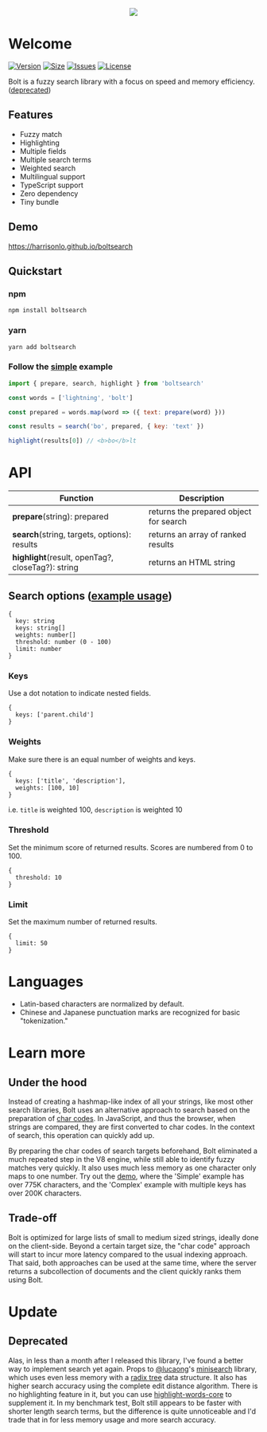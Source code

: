 <p align="center">
  <img src="https://harrisonlo.github.io/boltsearch/cover.svg">
</p>

# Welcome

[![Version](https://img.shields.io/npm/v/boltsearch.svg)](https://www.npmjs.com/package/boltsearch)
[![Size](https://img.shields.io/bundlephobia/minzip/boltsearch)](https://www.npmjs.com/package/boltsearch)
[![Issues](https://img.shields.io/github/issues/harrisonlo/boltsearch)](https://github.com/harrisonlo/boltsearch/issues)
[![License](https://img.shields.io/npm/l/boltsearch)](https://github.com/harrisonlo/boltsearch/blob/master/LICENSE)

Bolt is a fuzzy search library with a focus on speed and memory efficiency. ([deprecated](https://github.com/harrisonlo/boltsearch#update))

## Features
- Fuzzy match
- Highlighting
- Multiple fields
- Multiple search terms
- Weighted search
- Multilingual support
- TypeScript support
- Zero dependency
- Tiny bundle

## Demo
https://harrisonlo.github.io/boltsearch

## Quickstart

### npm
```
npm install boltsearch
```
### yarn
```
yarn add boltsearch
```
### Follow the [simple](https://github.com/harrisonlo/boltsearch/blob/master/demo/src/examples/Simple.tsx) example
```javascript
import { prepare, search, highlight } from 'boltsearch'

const words = ['lightning', 'bolt']

const prepared = words.map(word => ({ text: prepare(word) }))

const results = search('bo', prepared, { key: 'text' })

highlight(results[0]) // <b>bo</b>lt

```

# API

| Function | Description |
| --- | --- |
| **prepare**(string): prepared | returns the prepared object for search |
| **search**(string, targets, options): results | returns an array of ranked results |
| **highlight**(result, openTag?, closeTag?): string | returns an HTML string |

## Search options ([example usage](https://github.com/harrisonlo/boltsearch/blob/master/demo/src/examples/Complex.tsx))
```
{
  key: string
  keys: string[]
  weights: number[]
  threshold: number (0 - 100)
  limit: number
}
```

### Keys
Use a dot notation to indicate nested fields.
```
{
  keys: ['parent.child']
}
```

### Weights
Make sure there is an equal number of weights and keys. 
```
{
  keys: ['title', 'description'],
  weights: [100, 10]
}
```
i.e. `title` is weighted 100, `description` is weighted 10

### Threshold
Set the minimum score of returned results. Scores are numbered from 0 to 100.
```
{
  threshold: 10
}
```

### Limit
Set the maximum number of returned results.
```
{
  limit: 50
}
```
# Languages
- Latin-based characters are normalized by default.
- Chinese and Japanese punctuation marks are recognized for basic "tokenization."

# Learn more
## Under the hood
Instead of creating a hashmap-like index of all your strings, like most other search libraries, Bolt uses an alternative approach to search based on the preparation of [char codes](https://developer.mozilla.org/en-US/docs/Web/JavaScript/Reference/Global_Objects/String/charCodeAt).
In JavaScript, and thus the browser, when strings are compared, they are first converted to char codes. In the context of search, this operation can quickly add up.

By preparing the char codes of search targets beforehand, Bolt eliminated a much repeated step in the V8 engine, while still able to identify fuzzy matches very quickly. It also uses much less memory as one character only maps to one number. Try out the [demo](https://harrisonlo.github.io/boltsearch), where the 'Simple' example has over 775K characters, and the 'Complex' example with multiple keys has over 200K characters.

## Trade-off
Bolt is optimized for large lists of small to medium sized strings, ideally done on the client-side. Beyond a certain target size, the "char code" approach will start to incur more latency compared to the usual indexing approach.
That said, both approaches can be used at the same time, where the server returns a subcollection of documents and the client quickly ranks them using Bolt.

# Update
## Deprecated
Alas, in less than a month after I released this library, I've found a better way to implement search yet again. Props to [@lucaong](https://github.com/lucaong)'s [minisearch](https://github.com/lucaong/minisearch) library, which uses even less memory with a [radix tree](https://en.wikipedia.org/wiki/Radix_tree) data structure. It also has higher search accuracy using the complete edit distance algorithm. There is no highlighting feature in it, but you can use [highlight-words-core](https://www.npmjs.com/package/highlight-words-core) to supplement it. In my benchmark test, Bolt still appears to be faster with shorter length search terms, but the difference is quite unnoticeable and I'd trade that in for less memory usage and more search accuracy.
